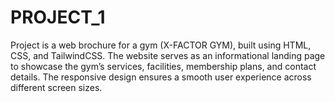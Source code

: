 # PROJECT_1
Project is a web brochure for a gym (X-FACTOR GYM), built using HTML, CSS, and TailwindCSS. The website serves as an informational landing page to showcase the gym’s services, facilities, membership plans, and contact details. The responsive design ensures a smooth user experience across different screen sizes.
